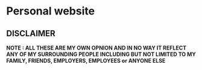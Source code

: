 # Personal website

## DISCLAIMER

**NOTE : ALL THESE ARE MY OWN OPNION AND IN NO WAY IT REFLECT ANY OF MY SURROUNDING PEOPLE INCLUDING BUT NOT LIMITED TO MY FAMILY, FRIENDS, EMPLOYERS, EMPLOYEES or ANYONE ELSE**
